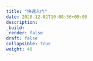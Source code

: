 ```yaml
---
title: "快速入门"
date: 2020-12-02T10:08:56+09:00
description:
_build:
 render: false 
draft: false
collapsible: true
weight: 40
---
```


